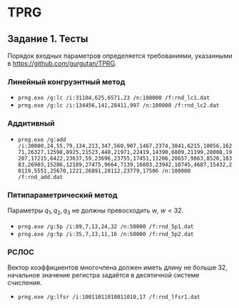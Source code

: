 # TPRG
## Задание 1. Тесты
Порядок входных параметров определяется требованиями, указанными в https://github.com/gurgutan/TPRG.

### Линейный конгруэнтный метод
* `prng.exe /g:lc /i:31104,625,6571,23 /n:100000 /f:rnd_lc1.dat`
* `prng.exe /g:lc /i:134456,141,28411,997 /n:100000 /f:rnd_lc2.dat`

### Аддитивный 
* `prng.exe /g:add /i:30000,24,55,79,134,213,347,560,907,1467,2374,3841,6215,10056,16271,26327,12598,8925,21523,448,21971,22419,14390,6809,21199,28008,19207,17215,6422,23637,59,23696,23755,17451,11206,28657,9863,8520,18383,26903,15286,12189,27475,9664,7139,16803,23942,10745,4687,15432,20119,5551,25670,1221,26891,28112,23779,17506 /n:100000 /f:rnd_add.dat`

### Пятипараметрический метод
Параметры $q_1, q_2, q_3$ не должны превосходить $w$, $w < 32$.
* `prng.exe /g:5p /i:89,7,13,24,32 /n:50000 /f:rnd_5p1.dat`
* `prng.exe /g:5p /i:35,7,13,11,16 /n:50000 /f:rnd_5p2.dat`

### РСЛОС
Вектор коэффициентов многочлена должен иметь длину не больше 32, начальное значение регистра задаётся в десятичной системе счисления.
* `prng.exe /g:lfsr /i:10011011010011010,17 /f:rnd_lfsr1.dat`
